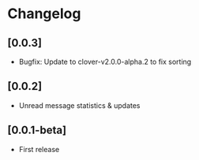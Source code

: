 # Changelog

## [0.0.3]

- Bugfix: Update to clover-v2.0.0-alpha.2 to fix sorting


## [0.0.2]

- Unread message statistics & updates


## [0.0.1-beta]

- First release
